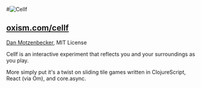 #![Cellf](http://oxism.com/cellf/img/cellf.svg)
## [oxism.com/cellf](http://oxism.com/cellf)
[Dan Motzenbecker](http://oxism.com), MIT License

Cellf is an interactive experiment that reflects you and your surroundings as you play.

More simply put it's a twist on sliding tile games written in ClojureScript,
React (via Om), and core.async.

